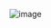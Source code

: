 ![image](https://github.com/Shreyashsao/Cars-24-data-analysis/assets/131894187/b5aca773-dad9-4ac1-8fcd-d0cf5eddbbe8)

##
